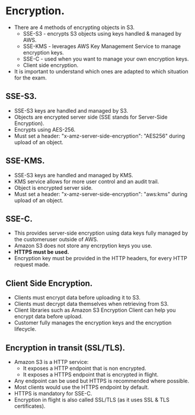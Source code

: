 # **Encryption.**

* There are 4 methods of encrypting objects in S3.
    * SSE-S3 - encrypts S3 objects using keys handled & managed by AWS.
    * SSE-KMS - leverages AWS Key Management Service to manage encryption keys.
    * SSE-C - used when you want to manage your own encryption keys.
    * Client side encryption.
* It is important to understand which ones are adapted to which situation for the exam.

## **SSE-S3.**

* SSE-S3 keys are handled and managed by S3.
* Objects are encrypted server side (SSE stands for Server-Side Encryption).
* Encrypts using AES-256.
* Must set a header: "x-amz-server-side-encryption": "AES256" during upload of an object.

## **SSE-KMS.**

* SSE-S3 keys are handled and managed by KMS.
* KMS service allows for more user control and an audit trail.
* Object is encrypted server side.
* Must set a header: "x-amz-server-side-encryption": "aws:kms" during upload of an object.

## **SSE-C.**

* This provides server-side encryption using data keys fully managed by the customeruser outside of AWS.
* Amazon S3 does not store any encrpytion keys you use.
* **HTTPS must be used.**
* Encryption key must be provided in the HTTP headers, for every HTTP request made.

## **Client Side Encryption.**

* Clients must encrypt data before uploading it to S3.
* Clients must decrypt data themselves when retrieving from S3.
* Client libraries such as Amazon S3 Encryption Client can help you encrypt data before upload.
* Customer fully manages the encryption keys and the encryption lifecycle.

## **Encryption in transit (SSL/TLS).**

* Amazon S3 is a HTTP service:
    * It exposes a HTTP endpoint that is non encrypted.
    * It exposes a HTTPS endpoint that is encrypted in flight.
* Any endpoint can be used but HTTPS is recommended where possible.
* Most clients would use the HTTPS endpoint by default.
* HTTPS is mandatory for SSE-C.
* Encryption in flight is also called SSL/TLS (as it uses SSL & TLS certificates).